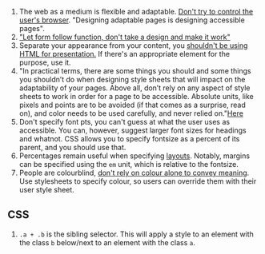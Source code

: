 1. The web as a medium is flexible and adaptable. [Don't try to control the user's browser](https://alistapart.com/article/dao/). "Designing adaptable pages is designing accessible pages".
1. ["Let form follow function, don't take a design and make it work"](https://alistapart.com/article/dao/#section6)
1. Separate your appearance from your content, you [shouldn't be using HTML for presentation.](https://alistapart.com/article/dao/#section6) If there's an appropriate element for the purpose, use it.
1. "In practical terms, there are some things you should and some things you shouldn’t do when designing style sheets that will impact on the adaptability of your pages. Above all, don’t rely on any aspect of style sheets to work in order for a page to be accessible. Absolute units, like pixels and points are to be avoided (if that comes as a surprise, read on), and color needs to be used carefully, and never relied on."[Here](https://alistapart.com/article/dao/#section6)
1. Don't specify font pts, you can't guess at what the user uses as accessible. You can, however, suggest larger font sizes for headings and whatnot. CSS allows you to specify fontsize as a percent of its parent, and you should use that.
1. Percentages remain useful when specifying [layouts](https://alistapart.com/article/dao/#section8). Notably, margins can be specified using the `em` unit, which is relative to the fontsize.
1. People are colourblind, [don't rely on colour alone to convey meaning](https://alistapart.com/article/dao/#section9). Use stylesheets to specify colour, so users can override them with their user style sheet.

## CSS
1. `.a + .b` is the sibling selector. This will apply a style to an element with the class `b` below/next to an element with the class `a`.
